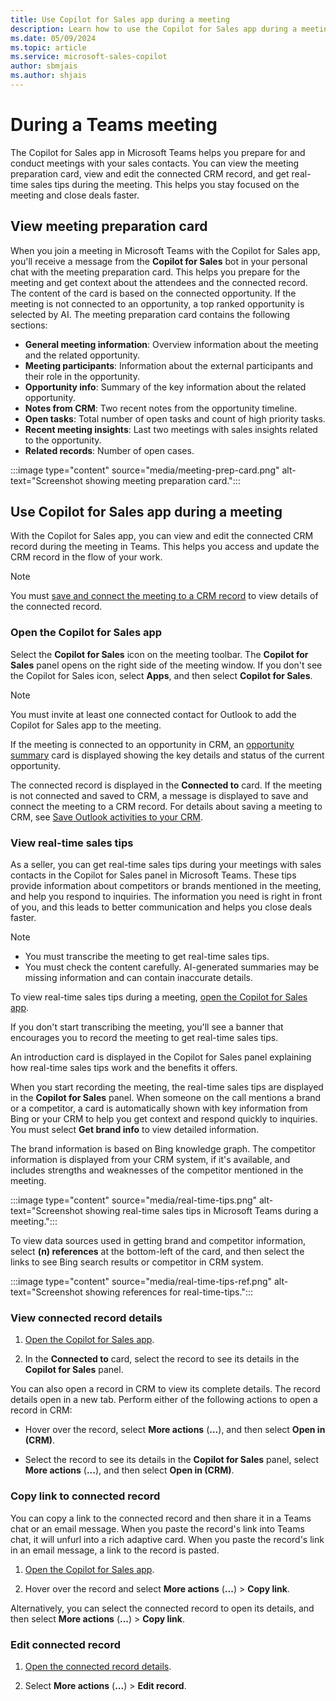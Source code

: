 ```yaml
---
title: Use Copilot for Sales app during a meeting
description: Learn how to use the Copilot for Sales app during a meeting.
ms.date: 05/09/2024
ms.topic: article
ms.service: microsoft-sales-copilot
author: sbmjais
ms.author: shjais
---
```


# During a Teams meeting

The Copilot for Sales app in Microsoft Teams helps you prepare for and conduct meetings with your sales contacts. You can view the meeting preparation card, view and edit the connected CRM record, and get real-time sales tips during the meeting. This helps you stay focused on the meeting and close deals faster.

## View meeting preparation card

When you join a meeting in Microsoft Teams with the Copilot for Sales app, you'll receive a message from the **Copilot for Sales** bot in your personal chat with the meeting preparation card. This helps you prepare for the meeting and get context about the attendees and the connected record. The content of the card is based on the connected opportunity. If the meeting is not connected to an opportunity, a top ranked opportunity is selected by AI. The meeting preparation card contains the following sections:

- **General meeting information**: Overview information about the meeting and the related opportunity.
- **Meeting participants**: Information about the external participants and their role in the opportunity.
- **Opportunity info**: Summary of the key information about the related opportunity.
- **Notes from CRM**: Two recent notes from the opportunity timeline.
- **Open tasks**: Total number of open tasks and count of high priority tasks.
- **Recent meeting insights**: Last two meetings with sales insights related to the opportunity.
- **Related records**: Number of open cases.

:::image type="content" source="media/meeting-prep-card.png" alt-text="Screenshot showing meeting preparation card.":::

## Use Copilot for Sales app during a meeting

With the Copilot for Sales app, you can view and edit the connected CRM record during the meeting in Teams. This helps you access and update the CRM record in the flow of your work.

> [!NOTE]
> You must [save and connect the meeting to a CRM record](save-outlook-activities-crm.md) to view details of the connected record.

### Open the Copilot for Sales app

Select the **Copilot for Sales** icon on the meeting toolbar. The **Copilot for Sales** panel opens on the right side of the meeting window. If you don't see the Copilot for Sales icon, select **Apps**, and then select **Copilot for Sales**.

> [!NOTE]
> You must invite at least one connected contact for Outlook to add the Copilot for Sales app to the meeting.

If the meeting is connected to an opportunity in CRM, an [opportunity summary](view-opportunity-summary.md) card is displayed showing the key details and status of the current opportunity.

The connected record is displayed in the **Connected to** card. If the meeting is not connected and saved to CRM, a message is displayed to save and connect the meeting to a CRM record. For details about saving a meeting to CRM, see [Save Outlook activities to your CRM](save-outlook-activities-crm.md).

### View real-time sales tips

As a seller, you can get real-time sales tips during your meetings with sales contacts in the Copilot for Sales panel in Microsoft Teams. These tips provide information about competitors or brands mentioned in the meeting, and help you respond to inquiries. The information you need is right in front of you, and this leads to better communication and helps you close deals faster.

> [!NOTE]
> - You must transcribe the meeting to get real-time sales tips.
> - You must check the content carefully. AI-generated summaries may be missing information and can contain inaccurate details.

To view real-time sales tips during a meeting, [open the Copilot for Sales app](#open-the-copilot-for-sales-app).

If you don't start transcribing the meeting, you'll see a banner that encourages you to record the meeting to get real-time sales tips.

An introduction card is displayed in the Copilot for Sales panel explaining how real-time sales tips work and the benefits it offers.

When you start recording the meeting, the real-time sales tips are displayed in the **Copilot for Sales** panel. When someone on the call mentions a brand or a competitor, a card is automatically shown with key information from Bing or your CRM to help you get context and respond quickly to inquiries. You must select **Get brand info** to view detailed information.

The brand information is based on Bing knowledge graph. The competitor information is displayed from your CRM system, if it's available, and includes strengths and weaknesses of the competitor mentioned in the meeting. 

:::image type="content" source="media/real-time-tips.png" alt-text="Screenshot showing real-time sales tips in Microsoft Teams during a meeting.":::

To view data sources used in getting brand and competitor information, select **(n) references** at the bottom-left of the card, and then select the links to see Bing search results or competitor in CRM system.

:::image type="content" source="media/real-time-tips-ref.png" alt-text="Screenshot showing references for real-time-tips.":::


### View connected record details

1. [Open the Copilot for Sales app](#open-the-copilot-for-sales-app).

1. In the **Connected to** card, select the record to see its details in the **Copilot for Sales** panel.

You can also open a record in CRM to view its complete details. The record details open in a new tab. Perform either of the following actions to open a record in CRM:

- Hover over the record, select **More actions** (**...**), and then select **Open in (CRM)**.

- Select the record to see its details in the **Copilot for Sales** panel, select **More actions** (**...**), and then select **Open in (CRM)**.


### Copy link to connected record

You can copy a link to the connected record and then share it in a Teams chat or an email message. When you paste the record's link into Teams chat, it will unfurl into a rich adaptive card. When you paste the record's link in an email message, a link to the record is pasted.

1. [Open the Copilot for Sales app](#open-the-copilot-for-sales-app).

1. Hover over the record and select **More actions** (**...**) > **Copy link**.

Alternatively, you can select the connected record to open its details, and then select **More actions** (**...**) > **Copy link**.

### Edit connected record

1. [Open the connected record details](#view-connected-record-details).

1. Select **More actions** (**...**) > **Edit record**.
